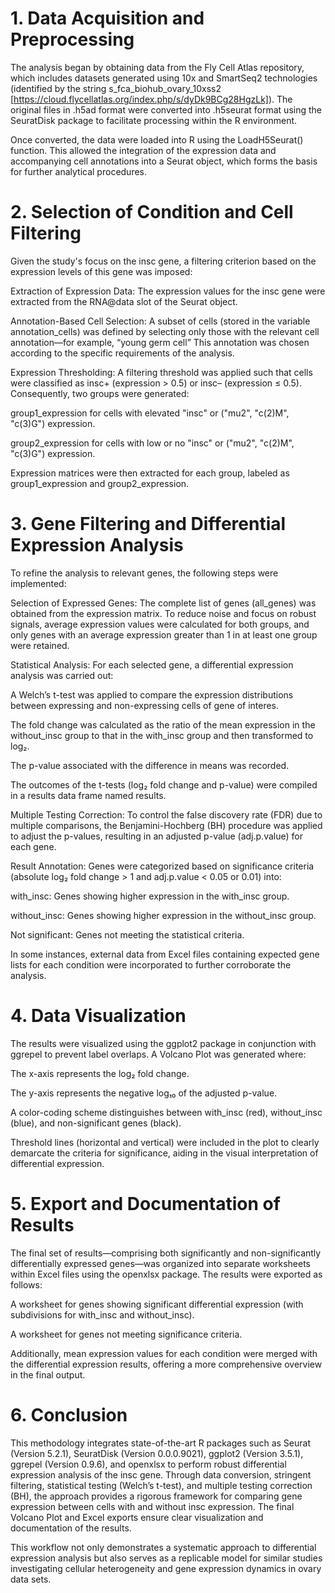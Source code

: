 # 1. Data Acquisition and Preprocessing
The analysis began by obtaining data from the Fly Cell Atlas repository, which includes datasets generated using 10x and SmartSeq2 technologies (identified by the string s_fca_biohub_ovary_10xss2 [https://cloud.flycellatlas.org/index.php/s/dyDk9BCg28HgzLk]). The original files in .h5ad format were converted into .h5seurat format using the SeuratDisk package to facilitate processing within the R environment.

Once converted, the data were loaded into R using the LoadH5Seurat() function. This allowed the integration of the expression data and accompanying cell annotations into a Seurat object, which forms the basis for further analytical procedures.

# 2. Selection of Condition and Cell Filtering
Given the study's focus on the insc gene, a filtering criterion based on the expression levels of this gene was imposed:

Extraction of Expression Data:
The expression values for the insc gene were extracted from the RNA@data slot of the Seurat object.

Annotation-Based Cell Selection:
A subset of cells (stored in the variable annotation_cells) was defined by selecting only those with the relevant cell annotation—for example, “young germ cell” This annotation was chosen according to the specific requirements of the analysis.

Expression Thresholding:
A filtering threshold was applied such that cells were classified as insc+ (expression > 0.5) or insc– (expression ≤ 0.5). Consequently, two groups were generated:

group1_expression for cells with elevated "insc" or ("mu2", "c(2)M", "c(3)G") expression.

group2_expression for cells with low or no "insc" or ("mu2", "c(2)M", "c(3)G") expression.

Expression matrices were then extracted for each group, labeled as group1_expression and group2_expression.

# 3. Gene Filtering and Differential Expression Analysis
To refine the analysis to relevant genes, the following steps were implemented:

Selection of Expressed Genes:
The complete list of genes (all_genes) was obtained from the expression matrix. To reduce noise and focus on robust signals, average expression values were calculated for both groups, and only genes with an average expression greater than 1 in at least one group were retained.

Statistical Analysis:
For each selected gene, a differential expression analysis was carried out:

A Welch’s t-test was applied to compare the expression distributions between expressing and non-expressing cells of gene of interes.

The fold change was calculated as the ratio of the mean expression in the without_insc group to that in the with_insc group and then transformed to log₂.

The p-value associated with the difference in means was recorded.

The outcomes of the t-tests (log₂ fold change and p-value) were compiled in a results data frame named results.

Multiple Testing Correction:
To control the false discovery rate (FDR) due to multiple comparisons, the Benjamini-Hochberg (BH) procedure was applied to adjust the p-values, resulting in an adjusted p-value (adj.p.value) for each gene.

Result Annotation:
Genes were categorized based on significance criteria (absolute log₂ fold change > 1 and adj.p.value < 0.05 or 0.01) into:

with_insc: Genes showing higher expression in the with_insc group.

without_insc: Genes showing higher expression in the without_insc group.

Not significant: Genes not meeting the statistical criteria.

In some instances, external data from Excel files containing expected gene lists for each condition were incorporated to further corroborate the analysis.

# 4. Data Visualization
The results were visualized using the ggplot2 package in conjunction with ggrepel to prevent label overlaps. A Volcano Plot was generated where:

The x-axis represents the log₂ fold change.

The y-axis represents the negative log₁₀ of the adjusted p-value.

A color-coding scheme distinguishes between with_insc (red), without_insc (blue), and non-significant genes (black).

Threshold lines (horizontal and vertical) were included in the plot to clearly demarcate the criteria for significance, aiding in the visual interpretation of differential expression.

# 5. Export and Documentation of Results
The final set of results—comprising both significantly and non-significantly differentially expressed genes—was organized into separate worksheets within Excel files using the openxlsx package. The results were exported as follows:

A worksheet for genes showing significant differential expression (with subdivisions for with_insc and without_insc).

A worksheet for genes not meeting significance criteria.

Additionally, mean expression values for each condition were merged with the differential expression results, offering a more comprehensive overview in the final output.

# 6. Conclusion
This methodology integrates state-of-the-art R packages such as Seurat (Version 5.2.1), SeuratDisk (Version 0.0.0.9021), ggplot2 (Version 3.5.1), ggrepel (Version 0.9.6), and openxlsx to perform robust differential expression analysis of the insc gene. Through data conversion, stringent filtering, statistical testing (Welch’s t-test), and multiple testing correction (BH), the approach provides a rigorous framework for comparing gene expression between cells with and without insc expression. The final Volcano Plot and Excel exports ensure clear visualization and documentation of the results.

This workflow not only demonstrates a systematic approach to differential expression analysis but also serves as a replicable model for similar studies investigating cellular heterogeneity and gene expression dynamics in ovary data sets.
